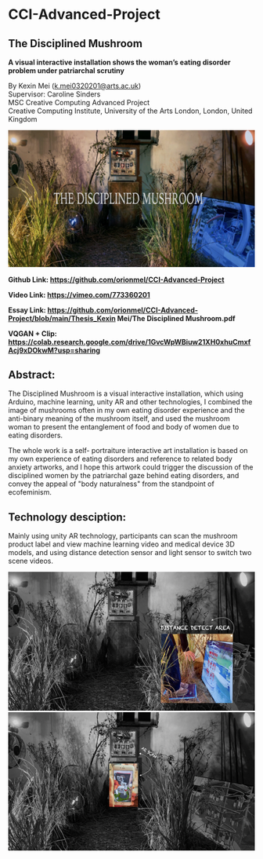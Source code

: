 # CCI-Advanced-Project

## The Disciplined Mushroom 
**A visual interactive installation shows the woman’s eating disorder problem under patriarchal scrutiny**

By Kexin Mei (k.mei0320201@arts.ac.uk)<br>
Supervisor: Caroline Sinders <br>
MSC Creative Computing Advanced Project <br>
Creative Computing Institute, University of the Arts London, London, United Kingdom <br>

![](https://github.com/orionmel/CCI-Advanced-Project/blob/main/Description_Images/image7.png)

**Github Link: https://github.com/orionmel/CCI-Advanced-Project**

**Video Link: https://vimeo.com/773360201**

**Essay Link: https://github.com/orionmel/CCI-Advanced-Project/blob/main/Thesis_Kexin Mei/The Disciplined Mushroom.pdf**

**VQGAN + Clip: https://colab.research.google.com/drive/1GvcWpWBiuw21XH0xhuCmxfAcj9xDOkwM?usp=sharing**

## Abstract:
The Disciplined Mushroom is a visual interactive installation, which using Arduino, machine learning, unity AR and other technologies, I combined the image of mushrooms often in my own eating disorder experience and the anti-binary meaning of the mushroom itself, and used the mushroom woman to present the entanglement of food and body of women due to eating disorders. <br>

The whole work is a self- portraiture interactive art installation is based on my own experience of eating disorders and reference to related body anxiety artworks, and I hope this artwork could trigger the discussion of the disciplined women by the patriarchal gaze behind eating disorders, and convey the appeal of "body naturalness" from the standpoint of ecofeminism.

## Technology desciption:
Mainly using unity AR technology, participants can scan the mushroom product label and view machine learning video and medical device 3D models, and using distance detection sensor and light sensor to switch two scene videos.

![](https://github.com/orionmel/CCI-Advanced-Project/blob/main/Description_Images/image1.png)
![](https://github.com/orionmel/CCI-Advanced-Project/blob/main/Description_Images/image2.png)

